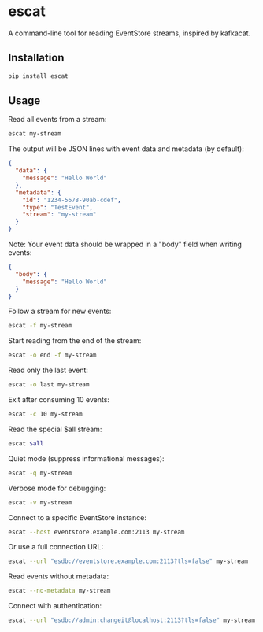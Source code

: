 # escat

A command-line tool for reading EventStore streams, inspired by kafkacat.

## Installation

```bash
pip install escat
```

## Usage

Read all events from a stream:
```bash
escat my-stream
```

The output will be JSON lines with event data and metadata (by default):
```json
{
  "data": {
    "message": "Hello World"
  },
  "metadata": {
    "id": "1234-5678-90ab-cdef",
    "type": "TestEvent",
    "stream": "my-stream"
  }
}
```

Note: Your event data should be wrapped in a "body" field when writing events:
```json
{
  "body": {
    "message": "Hello World"
  }
}
```

Follow a stream for new events:
```bash
escat -f my-stream
```

Start reading from the end of the stream:
```bash
escat -o end -f my-stream
```

Read only the last event:
```bash
escat -o last my-stream
```

Exit after consuming 10 events:
```bash
escat -c 10 my-stream
```

Read the special $all stream:
```bash
escat $all
```

Quiet mode (suppress informational messages):
```bash
escat -q my-stream
```

Verbose mode for debugging:
```bash
escat -v my-stream
```

Connect to a specific EventStore instance:
```bash
escat --host eventstore.example.com:2113 my-stream
```

Or use a full connection URL:
```bash
escat --url "esdb://eventstore.example.com:2113?tls=false" my-stream
```

Read events without metadata:
```bash
escat --no-metadata my-stream
```

Connect with authentication:
```bash
escat --url "esdb://admin:changeit@localhost:2113?tls=false" my-stream
```
